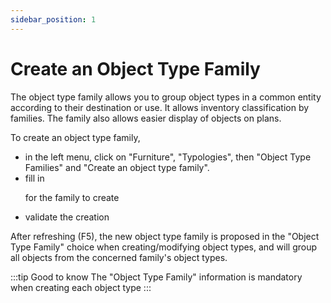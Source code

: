 ```yaml
---
sidebar_position: 1
---
```


# Create an Object Type Family

The object type family allows you to group object types in a common entity according to their destination or use.
It allows inventory classification by families. The family also allows easier display of objects on plans. 


To create an object type family,

-   in the left menu, click on "Furniture", "Typologies", then "Object Type Families" and "Create an object type family".
-   fill in <P code="itemTypeFamily:name" /> for the family to create
-   validate the creation

After refreshing (F5), the new object type family is proposed in the "Object Type Family" choice when creating/modifying object types, and will group all objects from the concerned family's object types.

:::tip Good to know
The "Object Type Family" information is mandatory when creating each object type
:::
